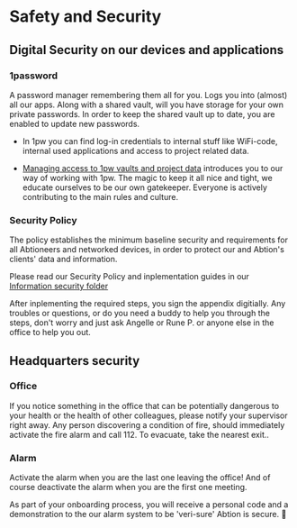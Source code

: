 # Safety and Security

## Digital Security on our devices and applications

### 1password
A password manager remembering them all for you. Logs you into (almost) all our apps. 
Along with a shared vault, will you have storage for your own private passwords. In order to keep the shared vault up to date, you are enabled to update new passwords. 

- In 1pw you can find log-in credentials to internal stuff like WiFi-code, internal used applications and access to project related data. 

- [Managing access to 1pw vaults and project data](https://abtion.github.io/guidelines/tools_and_services/managing_access_to_1pw_vaults_and_project_data.html) introduces you to our way of working with 1pw. The magic to keep it all nice and tight, we educate ourselves to be our own gatekeeper. Everyone is actively contributing to the main rules and culture.

### Security Policy

The policy establishes the minimum baseline security and requirements for all Abtioneers and networked devices, in order to protect our and Abtion's clients' data and information.

Please read our Security Policy and inplementation guides in our [Information security folder](https://drive.google.com/drive/u/0/folders/1HpCJWB6lXyG-UYViyLBQDE9cMuG9y92H) 

After inplementing the required steps, you sign the appendix digitially. Any troubles or questions, or do you need a buddy to help you through the steps, don't worry and just ask Angelle or Rune P. or anyone else in the office to help you out. 

## Headquarters security

### Office
If you notice something in the office that can be potentially dangerous to your health or the health of other colleagues, please notify your supervisor right away. Any person discovering a condition of fire, should immediately activate the fire alarm and call 112. To evacuate, take the nearest exit.. 

### Alarm
Activate the alarm when you are the last one leaving the office! And of course deactivate the alarm when you are the first one meeting. 

As part of your onboarding process, you will receive a personal code and a demonstration to the our alarm system to be 'veri-sure' Abtion is secure. 🔐
